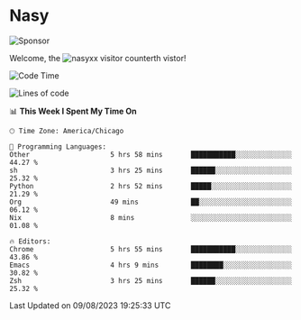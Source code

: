 # Nasy

<!--
<p align="center">
<img height="200" src="https://github-readme-stats.vercel.app/api?username=nasyxx&count_private=true&show_icons=true&theme=dracula&include_all_commits=true"/>
<img height="200" src="https://github-readme-stats.vercel.app/api/top-langs/?username=nasyxx&theme=dracula&hide=html,jupyter+notebook&count_private=true&show_icons=true"/>
</p>

  
----------------
-->

![Sponsor](https://img.shields.io/static/v1.svg?label=Sponsor&message=%E2%9D%A4&logo=GitHub&style=flat&color=pink)
 
Welcome, the ![nasyxx visitor counter](https://count.getloli.com/get/@nasyxx?theme=rule34)th vistor!
 
<!--START_SECTION:waka-->
![Code Time](http://img.shields.io/badge/Code%20Time-3%2C629%20hrs%2056%20mins-blue)

![Lines of code](https://img.shields.io/badge/From%20Hello%20World%20I%27ve%20Written-6.3%20million%20lines%20of%20code-blue)

📊 **This Week I Spent My Time On** 

```text
🕑︎ Time Zone: America/Chicago

💬 Programming Languages: 
Other                    5 hrs 58 mins       ███████████░░░░░░░░░░░░░░   44.27 % 
sh                       3 hrs 25 mins       ██████░░░░░░░░░░░░░░░░░░░   25.32 % 
Python                   2 hrs 52 mins       █████░░░░░░░░░░░░░░░░░░░░   21.29 % 
Org                      49 mins             ██░░░░░░░░░░░░░░░░░░░░░░░   06.12 % 
Nix                      8 mins              ░░░░░░░░░░░░░░░░░░░░░░░░░   01.08 % 

🔥 Editors: 
Chrome                   5 hrs 55 mins       ███████████░░░░░░░░░░░░░░   43.86 % 
Emacs                    4 hrs 9 mins        ████████░░░░░░░░░░░░░░░░░   30.82 % 
Zsh                      3 hrs 25 mins       ██████░░░░░░░░░░░░░░░░░░░   25.32 % 
```


 Last Updated on 09/08/2023 19:25:33 UTC
<!--END_SECTION:waka-->

<!-- ![visitors](https://visitor-badge.laobi.icu/badge?page_id=nasyxx.nasyxx) -->
